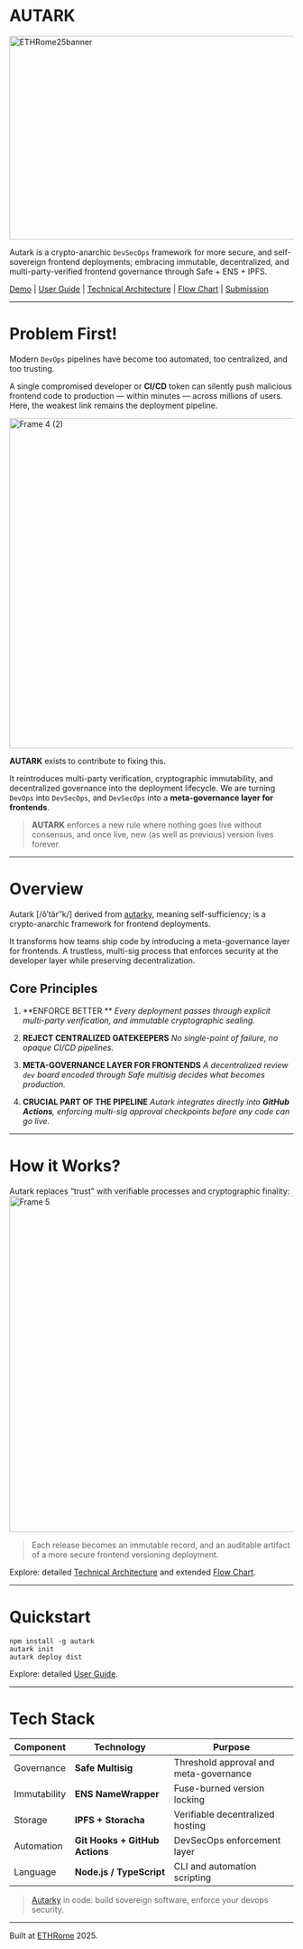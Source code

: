 # AUTARK
<img width="1920" height="360" alt="ETHRome25banner" src="https://github.com/user-attachments/assets/f0cc3bed-8418-47c3-b59f-f311ea959580" />

Autark is a crypto-anarchic `DevSecOps` framework for more secure, and self-sovereign frontend deployments; embracing immutable, decentralized, and multi-party-verified frontend governance through Safe + ENS + IPFS.

[Demo]() | [User Guide](https://github.com/MihRazvan/ETHRome_hackathon/blob/main/USER-GUIDE.md) | [Technical Architecture](https://github.com/MihRazvan/ETHRome_hackathon/blob/main/TECHNICAL-ARCHITECTURE.md) | [Flow Chart](https://github.com/MihRazvan/ETHRome_hackathon/blob/main/FLOW-CHART.md) | [Submission](https://taikai.network/ethrome/hackathons/2025/projects/cmgx4r1we02d112kkxt8y1sxi/idea)

---

# Problem First!

Modern `DevOps` pipelines have become too automated, too centralized, and too trusting.

A single compromised developer or **CI/CD** token can silently push malicious frontend code to production — within minutes — across millions of users. Here, the weakest link remains the deployment pipeline.

<img width="1679" height="584" alt="Frame 4 (2)" src="https://github.com/user-attachments/assets/eaa5cbef-2670-4834-9e93-618d539868c0" />

**AUTARK** exists to contribute to fixing this.

It reintroduces multi-party verification, cryptographic immutability, and decentralized governance into the deployment lifecycle. We are turning `DevOps` into `DevSecOps`, and `DevSecOps` into a **meta-governance layer for frontends**.

> **AUTARK** enforces a new rule where nothing goes live without consensus, and once live, new (as well as previous) version lives forever.

---

# Overview

Autark [/ô′tär″k/] derived from [autarky](https://en.wikipedia.org/wiki/Autarky), meaning self-sufficiency; is a crypto-anarchic  framework for frontend deployments.

It transforms how teams ship code by introducing a meta-governance layer for frontends. A trustless, multi-sig process that enforces security at the developer layer while preserving decentralization.

## Core Principles

1. **ENFORCE BETTER **
*Every deployment passes through explicit multi-party verification, and immutable cryptographic sealing.*

2. **REJECT CENTRALIZED GATEKEEPERS**
*No single-point of failure, no opaque CI/CD pipelines.*

3. **META-GOVERNANCE LAYER FOR FRONTENDS**
*A decentralized review `dev` board encoded through Safe multisig decides what becomes production.*

4. **CRUCIAL PART OF THE  PIPELINE**
*Autark integrates directly into **GitHub Actions**, enforcing multi-sig approval checkpoints before any code can go live.*

---

# How it Works?

Autark replaces “trust” with verifiable processes and cryptographic finality:
<img width="1522" height="595" alt="Frame 5" src="https://github.com/user-attachments/assets/1a392867-b64e-4e12-a3b5-78fd9ee26788" />

> Each release becomes an immutable record, and an auditable artifact of a more secure frontend versioning deployment.

Explore: detailed [Technical Architecture]() and extended [Flow Chart]().

---

# Quickstart

``` console
npm install -g autark
autark init
autark deploy dist
```

Explore: detailed [User Guide]().

---

# Tech Stack

| Component    | Technology                     | Purpose                                |
| ------------ | ------------------------------ | -------------------------------------- |
| Governance   | **Safe Multisig**              | Threshold approval and meta-governance |
| Immutability | **ENS NameWrapper**            | Fuse-burned version locking            |
| Storage      | **IPFS + Storacha**            | Verifiable decentralized hosting       |
| Automation   | **Git Hooks + GitHub Actions** | DevSecOps enforcement layer            |
| Language     | **Node.js / TypeScript**       | CLI and automation scripting           |

> [Autarky](https://en.wikipedia.org/wiki/Autarky) in code: build sovereign software, enforce your devops security.

---

Built at [ETHRome](https://www.ethrome.org/) 2025.
